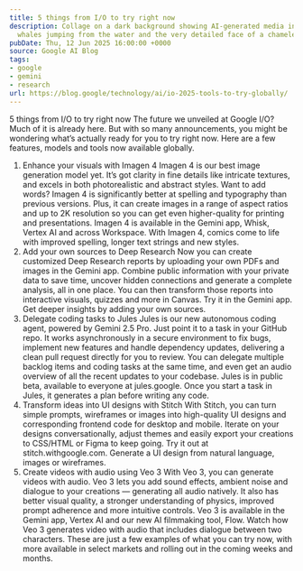 ```yaml
---
title: 5 things from I/O to try right now
description: Collage on a dark background showing AI-generated media including humpback
  whales jumping from the water and the very detailed face of a chameleon
pubDate: Thu, 12 Jun 2025 16:00:00 +0000
source: Google AI Blog
tags:
- google
- gemini
- research
url: https://blog.google/technology/ai/io-2025-tools-to-try-globally/
---
```


5 things from I/O to try right now
The future we unveiled at Google I/O? Much of it is already here. But with so many announcements, you might be wondering what’s actually ready for you to try right now. Here are a few features, models and tools now available globally.
1. Enhance your visuals with Imagen 4
Imagen 4 is our best image generation model yet. It’s got clarity in fine details like intricate textures, and excels in both photorealistic and abstract styles. Want to add words? Imagen 4 is significantly better at spelling and typography than previous versions. Plus, it can create images in a range of aspect ratios and up to 2K resolution so you can get even higher-quality for printing and presentations.
Imagen 4 is available in the Gemini app, Whisk, Vertex AI and across Workspace.
With Imagen 4, comics come to life with improved spelling, longer text strings and new styles.
2. Add your own sources to Deep Research
Now you can create customized Deep Research reports by uploading your own PDFs and images in the Gemini app. Combine public information with your private data to save time, uncover hidden connections and generate a complete analysis, all in one place. You can then transform those reports into interactive visuals, quizzes and more in Canvas.
Try it in the Gemini app.
Get deeper insights by adding your own sources.
3. Delegate coding tasks to Jules
Jules is our new autonomous coding agent, powered by Gemini 2.5 Pro. Just point it to a task in your GitHub repo. It works asynchronously in a secure environment to fix bugs, implement new features and handle dependency updates, delivering a clean pull request directly for you to review. You can delegate multiple backlog items and coding tasks at the same time, and even get an audio overview of all the recent updates to your codebase.
Jules is in public beta, available to everyone at jules.google.
Once you start a task in Jules, it generates a plan before writing any code.
4. Transform ideas into UI designs with Stitch
With Stitch, you can turn simple prompts, wireframes or images into high-quality UI designs and corresponding frontend code for desktop and mobile. Iterate on your designs conversationally, adjust themes and easily export your creations to CSS/HTML or Figma to keep going.
Try it out at stitch.withgoogle.com.
Generate a UI design from natural language, images or wireframes.
5. Create videos with audio using Veo 3
With Veo 3, you can generate videos with audio. Veo 3 lets you add sound effects, ambient noise and dialogue to your creations — generating all audio natively. It also has better visual quality, a stronger understanding of physics, improved prompt adherence and more intuitive controls.
Veo 3 is available in the Gemini app, Vertex AI and our new AI filmmaking tool, Flow.
Watch how Veo 3 generates video with audio that includes dialogue between two characters.
These are just a few examples of what you can try now, with more available in select markets and rolling out in the coming weeks and months.